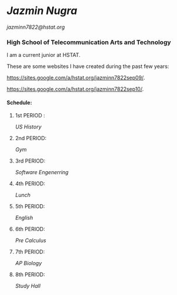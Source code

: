 # _Jazmin Nugra_

_jazminn7822@hstat.org_

### High School of Telecommunication Arts and Technology

I am a current junior at HSTAT.

These are some websites I have created during the past few years:


https://sites.google.com/a/hstat.org/jazminn7822sep09/.

https://sites.google.com/a/hstat.org/jazminn7822sep10/. 




#### Schedule:



1. 1st PERIOD :

   _US History_

2. 2nd PERIOD:

   _Gym_

3. 3rd PERIOD:

   _Software Engenerring_

4. 4th PERIOD:

    _Lunch_

5. 5th PERIOD:

   _English_

6. 6th PERIOD:

   _Pre Calculus_

7. 7th PERIOD:

   _AP Biology_

8. 8th PERIOD:

   _Study Hall_
